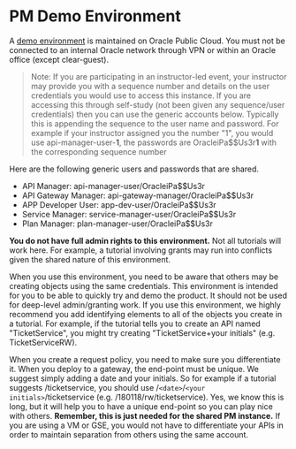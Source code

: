 # PM Demo Environment
A [demo environment](https://oc-129-150-76-122.compute.oraclecloud.com/apiplatform) is maintained on Oracle Public Cloud.  You must not be connected to an internal Oracle network through VPN or within an Oracle office (except clear-guest).

> Note: If you are participating in an instructor-led event, your instructor may provide you with a sequence number and details on the user credentials you would use to access this instance.  If you are accessing this through self-study (not been given any sequence/user credentials) then you can use the generic accounts below.  Typically this is appending the sequence to the user name and password.  For example if your instructor assigned you the number "1", you would use api-manager-user-**1**, the passwords are OracleiPa$$Us3r**1** with the corresponding sequence number

Here are the following generic users and passwords that are shared.
* API Manager: api-manager-user/OracleiPa$$Us3r
* API Gateway Manager: api-gateway-manager/OracleiPa$$Us3r
* APP Developer User: app-dev-user/OracleiPa$$Us3r
* Service Manager: service-manager-user/OracleiPa$$Us3r
* Plan Manager: plan-manager-user/OracleiPa$$Us3r

**You do not have full admin rights to this environment.**  Not all tutorials will work here.  For example, a tutorial involving grants may run into conflicts given the shared nature of this environment.

When you use this environment, you need to be aware that others may be creating objects using the same credentials.  This environment is intended for you to be able to quickly try and demo the product.  It should not be used for deep-level admin/granting work.  If you use this environment, we highly recommend you add identifying elements to all of the objects you create in a tutorial.  For example, if the tutorial tells you to create an API named "TicketService", you might try creating "TicketService+your initials" (e.g. TicketServiceRW). 

When you create a request policy, you need to make sure you differentiate it.  When you deploy to a gateway, the end-point must be unique.  We suggest simply adding a date and your initials.  So for example if a tutorial suggests /ticketservice, you should use /`<date>`/`<your initials>`/ticketservice  (e.g. /180118/rw/ticketservice).  Yes, we know this is long, but it will help you to have a unique end-point so you can play nice with others.  **Remember, this is just needed for the shared PM instance.**  If you are using a VM or GSE, you would not have to differentiate your APIs in order to maintain separation from others using the same account.
